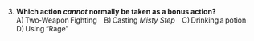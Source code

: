 3. **Which action *cannot* normally be taken as a bonus action?**
   A) Two‑Weapon Fighting B) Casting *Misty Step* C) Drinking a potion D) Using “Rage”
